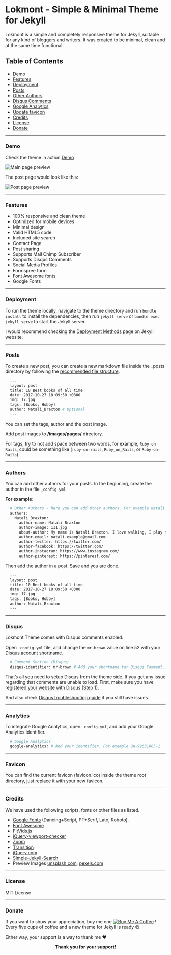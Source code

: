 Lokmont - Simple & Minimal Theme for Jekyll
=======
<p>Lokmont is a simple and completely responsive theme for Jekyll, suitable for any kind of bloggers and writers. It was created to be minimal, clean and at the same time functional.</p>

Table of Contents
-----------------

*   [Demo](#demo)
*   [Features](#features)
*   [Deployment](#deployment)
*   [Posts](#posts)
*   [Other Authors](#authors)
*   [Disqus Comments](#disqus)
*   [Google Analytics](#analytics)
*   [Update favicon](#favicon)
*   [Credits](#credits)
*   [License](#license)
*   [Donate](#donate)

* * *

### Demo

Check the theme in action [Demo](https://lokmont-jekyll.anvodstudio.com/)

![Main page preview](https://github.com/artemsheludko/lokmont/blob/master/images/home-page.jpg?raw=true)

The post page would look like this:

![Post page preview](https://github.com/artemsheludko/lokmont/blob/master/images/post-page.jpg?raw=true)

* * *

### Features

* 100% responsive and clean theme
* Optimized for mobile devices
* Minimal design
* Valid HTML5 code
* Included site search
* Contact Page
* Post sharing
* Supports Mail Chimp Subscriber
* Supports Disqus Comments
* Social Media Profiles
* Formspree form
* Font Awesome fonts
* Google Fonts

* * *

### Deployment

To run the theme locally, navigate to the theme directory and run `bundle install` to install the dependencies, then run `jekyll serve` or `bundle exec jekyll serve` to start the Jekyll server.

I would recommend checking the [Deployment Methods](https://jekyllrb.com/docs/deployment-methods/) page on Jekyll website.

* * *

### Posts

To create a new post, you can create a new markdown file inside the _posts directory by following the [recommended file structure](https://jekyllrb.com/docs/posts/#creating-post-files).

```sh
  ---
  layout: post
  title: 10 Best books of all time
  date: 2017-10-27 18:09:50 +0300
  img: 17.jpg
  tags: [Books, Hobby]
  author: Natali_Braxton # Optional
  ---
```        

You can set the tags, author and the post image.

Add post images to **/images/pages/** directory.

For tags, try to not add space between two words, for example, `Ruby on Rails`, could be something like (`ruby-on-rails`, `Ruby_on_Rails`, or `Ruby-on-Rails`).

* * *

### Authors

You can add other authors for your posts. In the beginning, create the author in the file `_config.yml`

**For example:**

```sh
  # Other Authors - here you can add Other authors. For example Natali_Braxton
  authors:
    Natali_Braxton:
      author-name: Natali Braxton
      author-image: 111.jpg
      about-author: My name is Natali Braxton. I love walking, I play the guitar in my spare time. And also write articles about different technologies.
      author-email: natali.example@gmail.com
      author-twitter: https://twitter.com/
      author-facebook: https://twitter.com/
      author-instagram: https://www.instagram.com/
      author-pinterest: https://pinterest.com/
```

Then add the author in a post. Save and you are done.

```sh
  ---
  layout: post
  title: 10 Best books of all time
  date: 2017-10-27 18:09:50 +0300
  img: 17.jpg
  tags: [Books, Hobby]
  author: Natali_Braxton
  ---
```

* * *

### Disqus

Lokmont Theme comes with Disqus comments enabled.

Open `_config.yml` file, and change the `mr-brown` value on line 52 with your [Disqus account shortname](https://help.disqus.com/customer/portal/articles/466208).

```sh
  # Comment Section (Disqus)
  disqus-identifier: mr-brown # Add your shortname for Disqus Comment. For example mr-brown
```     

That’s all you need to setup Disqus from the theme side. If you get any issue regarding that comments are unable to load. First, make sure you have [registered your website with Disqus (Step 1)](https://help.disqus.com/customer/portal/articles/466182-publisher-quick-start-guide).

And also check [Disqus troubleshooting guide](https://help.disqus.com/customer/portal/articles/472007-i-m-receiving-the-message-%22we-were-unable-to-load-disqus-%22) if you still have issues.

* * *

### Analytics

To integrate Google Analytics, open `_config.yml`, and add your Google Analytics identifier.
```sh
  # Google Analytics
  google-analytics: # Add your identifier. For example UA-99631805-1
```     

* * *

### Favicon

You can find the current favicon (favicon.ico) inside the theme root directory, just replace it with your new favicon.

* * *

### Credits

We have used the following scripts, fonts or other files as listed.

*   [Google Fonts](https://fonts.google.com/) (Dancing+Script, PT+Serif, Lato, Roboto).
*   [Font Awesome](https://fontawesome.com/v4.7.0/)
*   [FitVids.js](http://fitvidsjs.com/)
*   [jQuery-viewport-checker](https://github.com/dirkgroenen/jQuery-viewport-checker)
*   [Zoom](https://github.com/fat/zoom.js)
*   [Transition](http://getbootstrap.com/javascript/#transitions)
*   [jQuery.com](https://jquery.com/)
*   [Simple-Jekyll-Search](https://github.com/christian-fei/Simple-Jekyll-Search)
*   Preview Images [unsplash.com](https://unsplash.com/), [pexels.com](https://www.pexels.com/)

* * *

### License

MIT License

* * *

### Donate

<p>If you want to show your appreciation, buy me one <a href="https://www.buymeacoffee.com/artemsheludko" target="_blank"><img src="https://www.buymeacoffee.com/assets/img/custom_images/orange_img.png" alt="Buy Me A Coffee" style="height: auto !important;width: auto !important;" ></a> ! Every five cups of coffee and a new theme for Jekyll is ready 😋</p>
<p>Either way, your support is a way to thank me ❤️</p>
<p align="center"><b>Thank you for your support!</b></p>